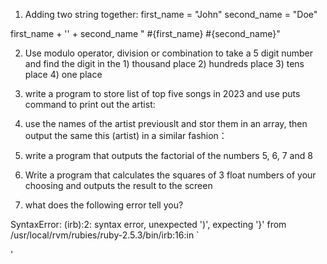 1. Adding two string together:
  first_name = "John"
  second_name = "Doe"

  first_name + '' + second_name
  " #{first_name} #{second_name}"

2. Use modulo operator, division or combination to take a 5 digit number and find the digit in the 1) thousand place 2) hundreds place 3) tens place 4) one place

3. write a program to store list of top five songs in 2023 and use puts command to print out the artist:

4. use the names of the artist previouslt and stor them in an array, then output the same this (artist) in a similar fashion：

5. write a program that outputs the factorial of the numbers 5, 6, 7 and 8

6. Write a program that calculates the squares of 3 float numbers of your choosing and outputs the result to the screen

7. what does the following error tell you?

SyntaxError: (irb):2: syntax error, unexpected ')', expecting '}'
  from /usr/local/rvm/rubies/ruby-2.5.3/bin/irb:16:in `<main>'
